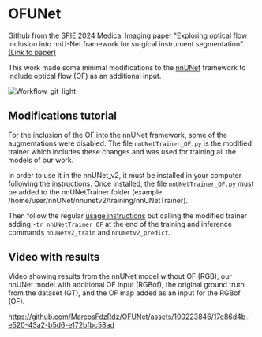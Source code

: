 # OFUNet
Github from the SPIE 2024 Medical Imaging paper "Exploring optical flow inclusion into nnU-Net framework for surgical instrument segmentation".
[(Link to paper)](https://arxiv.org/abs/2403.10216)


This work made some minimal modifications to the [nnUNet](https://github.com/MIC-DKFZ/nnUNet) framework to include optical flow (OF) as an additional input.

![Workflow_git_light](https://github.com/MarcosFdzRdz/OFUNet/assets/100223846/efe05cf4-b5c3-442c-a48f-21da891edf7d)


## Modifications tutorial
For the inclusion of the OF into the nnUNet framework, some of the augmentations were disabled.
The file `nnUNetTrainer_OF.py` is the modified trainer which includes these changes and was used for training all the models of our work.

In order to use it in the nnUNet_v2, it must be installed in your computer following [the instructions](https://github.com/MIC-DKFZ/nnUNet/blob/master/documentation/installation_instructions.md).
Once installed, the file `nnUNetTrainer_OF.py` must be added to the nnUNetTrainer folder (example: /home/user/nnUNet/nnunetv2/training/nnUNetTrainer).

Then follow the regular [usage instructions](https://github.com/MIC-DKFZ/nnUNet/blob/master/documentation/how_to_use_nnunet.md) but calling the modified trainer adding `-tr nnUNetTrainer_OF` at the end of the training and inference commands `nnUNetv2_train` and `nnUNetv2_predict`.

## Video with results 
Video showing results from the nnUNet model without OF (RGB), our nnUNet model with additional OF input (RGBof), the original ground truth from the dataset (GT), and the OF map added as an input for the RGBof (OF).

https://github.com/MarcosFdzRdz/OFUNet/assets/100223846/17e86d4b-e520-43a2-b5d6-e172bfbc58ad
